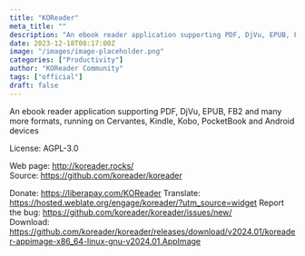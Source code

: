 ```yaml
---
title: "KOReader"
meta_title: ""
description: "An ebook reader application supporting PDF, DjVu, EPUB, FB2 and many more formats, running on Cervantes, Kindle, Kobo, PocketBook and Android devices"
date: 2023-12-18T08:17:00Z
image: "/images/image-placeholder.png"
categories: ["Productivity"]
author: "KOReader Community"
tags: ["official"]
draft: false
---
```


An ebook reader application supporting PDF, DjVu, EPUB, FB2 and many more formats, running on Cervantes, Kindle, Kobo, PocketBook and Android devices

License: AGPL-3.0

Web page: http://koreader.rocks/  
Source: https://github.com/koreader/koreader

Donate: https://liberapay.com/KOReader
Translate: https://hosted.weblate.org/engage/koreader/?utm_source=widget
Report the bug: https://github.com/koreader/koreader/issues/new/  
Download: https://github.com/koreader/koreader/releases/download/v2024.01/koreader-appimage-x86_64-linux-gnu-v2024.01.AppImage
